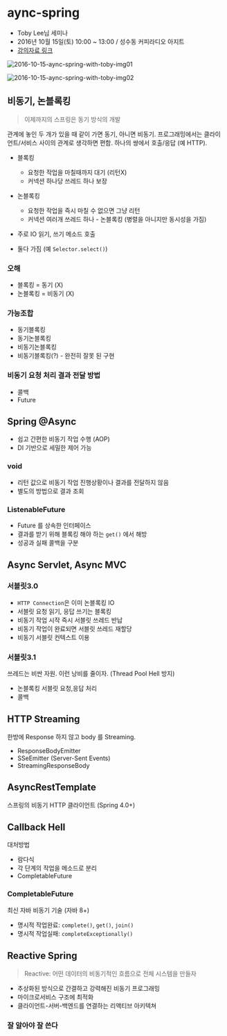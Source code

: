 # aync-spring

- Toby Lee님 세미나
- 2016년 10월 15일(토) 10:00 ~ 13:00 / 성수동 커피라디오 아지트
- [강의자료 링크]()


![2016-10-15-aync-spring-with-toby-img01](../images/2016-10-15-aync-spring-with-toby-img01.jpg)

 ![2016-10-15-aync-spring-with-toby-img02](../images/2016-10-15-aync-spring-with-toby-img02.jpg)



## 비동기, 논블록킹

> 이제까지의 스프링은 동기 방식의 개발

관계에 놓인 두 개가 있을 때 같이 가면 동기, 아니면 비동기. 프로그래밍에서는 클라이언트/서비스 사이의 관계로 생각하면 편함. 하나의 쌍에서 호출/응답 (예 HTTP).

- 블록킹
  - 요청한 작업을 마칠때까지 대기 (리턴X)
  - 커넥션 하나당 쓰레드 하나 보장
- 논블록킹
  - 요청한 작업을 즉시 마칠 수 없으면 그냥 리턴
  - 커넥션 여러개 쓰레드 하나 - 논블록킹 (병렬을 아니지만 동시성을 가짐)
- 주로 IO 읽기, 쓰기 메소드 호출


- 둘다 가짐 (예 `Selector.select()`)



### 오해

- 블록킹 = 동기 (X)
- 논블록킹 = 비동기 (X)



### 가능조합

- 동기블록킹
- 동기논블록킹
- 비동기논블록킹
- 비동기블록킹(?) - 완전히 잘못 된 구현



### 비동기 요청 처리 결과 전달 방법

- 콜백
- Future<V>





## Spring @Async

- 쉽고 간편한 비동기 작업 수행 (AOP)
- DI 기반으로 세밀한 제어 가능




### void

- 리턴 값으로 비동기 작업 진행상황이나 결과를 전달하지 않음
- 별도의 방법으로 결과 조회




### ListenableFuture

- Future<V> 를 상속한 인터페이스
- 결과를 받기 위해 블록킹 해야 하는 `get()` 에서 해방
- 성공과 실패 콜백을 구분




## Async Servlet, Async MVC

### 서블릿3.0

- `HTTP Connection`은 이미 논블록킹 IO
- 서블릿 요청 읽기, 응답 쓰기는 블록킹
- 비동기 작업 시작 즉시 서블릿 쓰레드 반납
- 비동기 작업이 완료되면 서블릿 쓰레드 재할당
- 비동기 서블릿 컨텍스트 이용

### 서블릿3.1

쓰레드는 비싼 자원. 이런 낭비를 줄이자. (Thread Pool Hell 방지)

- 논블록킹 서블릿 요청,응답 처리
- 콜백




## HTTP Streaming

한방에 Response 하지 않고 body 를 Streaming.

- ResponseBodyEmitter
- SSeEmitter (Server-Sent Events)
- StreamingResponseBody




## AsyncRestTemplate

스프링의 비동기 HTTP 클라이언트 (Spring 4.0+)



## Callback Hell

대처방법

- 람다식
- 각 단계의 작업을 메소드로 분리
- CompletableFuture




### CompletableFuture

최신 자바 비동기 기술 (자바 8+)

- 명시적 작업완료: `complete()`,  `get()`, `join()`
- 명시적 작업실패: `completeExceptionally()`




## Reactive Spring

> Reactive: 어떤 데이터의 비동기적인 흐름으로 전체 시스템을 만들자



- 추상화된 방식으로 간결하고 강력해진 비동기 프로그래밍
- 마이크로서비스 구조에 최적화
- 클라이언트-서버-백엔드를 연결하는 리액티브 아키텍쳐




### 잘 알아야 잘 쓴다